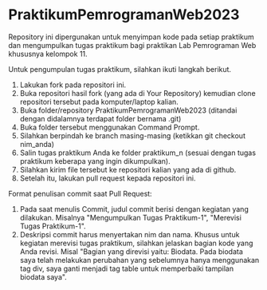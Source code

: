 # PraktikumPemrogramanWeb2023

Repository ini dipergunakan untuk menyimpan kode pada setiap praktikum dan mengumpulkan tugas praktikum bagi praktikan Lab Pemrograman Web khususnya kelompok 11.

Untuk pengumpulan tugas praktikum, silahkan ikuti langkah berikut.
1. Lakukan fork pada repositori ini.
2. Buka repositori hasil fork (yang ada di Your Repository) kemudian clone repositori tersebut pada komputer/laptop kalian.
3. Buka folder/repository PraktikumPemrogramanWeb2023 (ditandai dengan didalamnya terdapat folder bernama .git)
4. Buka folder tersebut menggunakan Command Prompt.
5. Silahkan berpindah ke branch masing-masing (ketikkan git checkout nim_anda)
6. Salin tugas praktikum Anda ke folder praktikum_n (sesuai dengan tugas praktikum keberapa yang ingin dikumpulkan).
7. Silahkan kirim file tersebut ke repositori kalian yang ada di github.
8. Setelah itu, lakukan pull request kepada repositori ini.

  Format penulisan commit saat Pull Request:
  
1. Pada saat menulis Commit, judul commit berisi dengan kegiatan yang dilakukan. Misalnya "Mengumpulkan Tugas Praktikum-1", "Merevisi Tugas Praktikum-1".
2. Deskripsi commit harus menyertakan nim dan nama. Khusus untuk kegiatan merevisi tugas praktikum, silahkan jelaskan bagian kode yang Anda revisi. Misal "Bagian yang direvisi yaitu: Biodata. Pada biodata saya telah melakukan perubahan yang sebelumnya hanya menggunakan tag div, saya ganti menjadi tag table untuk memperbaiki tampilan biodata saya".

